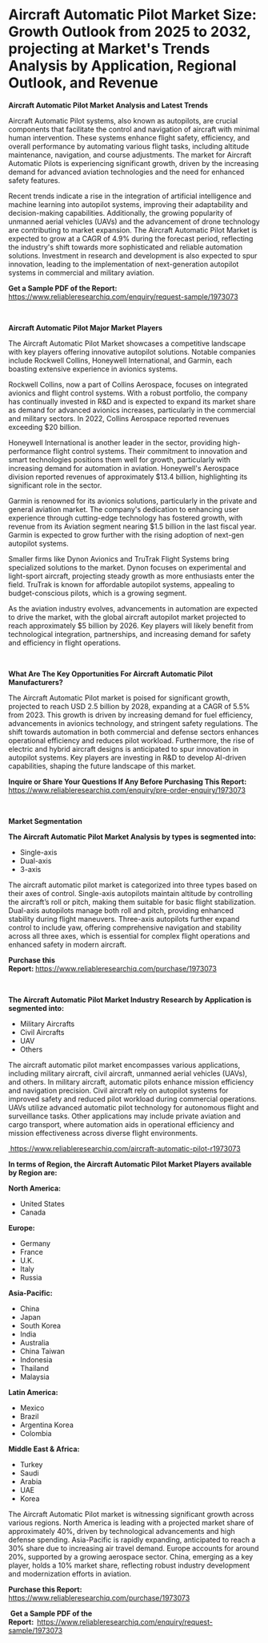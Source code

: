 <p><h1>Aircraft Automatic Pilot Market Size: Growth Outlook from 2025 to 2032, projecting at Market's Trends Analysis by Application, Regional Outlook, and Revenue</h1></p><p><strong>Aircraft Automatic Pilot Market Analysis and Latest Trends</strong></p>
<p><p>Aircraft Automatic Pilot systems, also known as autopilots, are crucial components that facilitate the control and navigation of aircraft with minimal human intervention. These systems enhance flight safety, efficiency, and overall performance by automating various flight tasks, including altitude maintenance, navigation, and course adjustments. The market for Aircraft Automatic Pilots is experiencing significant growth, driven by the increasing demand for advanced aviation technologies and the need for enhanced safety features. </p><p>Recent trends indicate a rise in the integration of artificial intelligence and machine learning into autopilot systems, improving their adaptability and decision-making capabilities. Additionally, the growing popularity of unmanned aerial vehicles (UAVs) and the advancement of drone technology are contributing to market expansion. The Aircraft Automatic Pilot Market is expected to grow at a CAGR of 4.9% during the forecast period, reflecting the industry's shift towards more sophisticated and reliable automation solutions. Investment in research and development is also expected to spur innovation, leading to the implementation of next-generation autopilot systems in commercial and military aviation.</p></p>
<p><strong>Get a Sample PDF of the Report:&nbsp;</strong> <a href="https://www.reliableresearchiq.com/enquiry/request-sample/1973073?utm_campaign=1140&utm_medium=2&utm_source=Github&utm_content=ia&utm_term=12042025&utm_id=aircraft-automatic-pilot">https://www.reliableresearchiq.com/enquiry/request-sample/1973073</a></p>
<p>&nbsp;</p>
<p><strong>Aircraft Automatic Pilot Major Market Players</strong></p>
<p><p>The Aircraft Automatic Pilot Market showcases a competitive landscape with key players offering innovative autopilot solutions. Notable companies include Rockwell Collins, Honeywell International, and Garmin, each boasting extensive experience in avionics systems.</p><p>Rockwell Collins, now a part of Collins Aerospace, focuses on integrated avionics and flight control systems. With a robust portfolio, the company has continually invested in R&D and is expected to expand its market share as demand for advanced avionics increases, particularly in the commercial and military sectors. In 2022, Collins Aerospace reported revenues exceeding $20 billion.</p><p>Honeywell International is another leader in the sector, providing high-performance flight control systems. Their commitment to innovation and smart technologies positions them well for growth, particularly with increasing demand for automation in aviation. Honeywell's Aerospace division reported revenues of approximately $13.4 billion, highlighting its significant role in the sector.</p><p>Garmin is renowned for its avionics solutions, particularly in the private and general aviation market. The company's dedication to enhancing user experience through cutting-edge technology has fostered growth, with revenue from its Aviation segment nearing $1.5 billion in the last fiscal year. Garmin is expected to grow further with the rising adoption of next-gen autopilot systems.</p><p>Smaller firms like Dynon Avionics and TruTrak Flight Systems bring specialized solutions to the market. Dynon focuses on experimental and light-sport aircraft, projecting steady growth as more enthusiasts enter the field. TruTrak is known for affordable autopilot systems, appealing to budget-conscious pilots, which is a growing segment.</p><p>As the aviation industry evolves, advancements in automation are expected to drive the market, with the global aircraft autopilot market projected to reach approximately $5 billion by 2026. Key players will likely benefit from technological integration, partnerships, and increasing demand for safety and efficiency in flight operations.</p></p>
<p>&nbsp;</p>
<p><strong>What Are The Key Opportunities For Aircraft Automatic Pilot Manufacturers?</strong></p>
<p><p>The Aircraft Automatic Pilot market is poised for significant growth, projected to reach USD 2.5 billion by 2028, expanding at a CAGR of 5.5% from 2023. This growth is driven by increasing demand for fuel efficiency, advancements in avionics technology, and stringent safety regulations. The shift towards automation in both commercial and defense sectors enhances operational efficiency and reduces pilot workload. Furthermore, the rise of electric and hybrid aircraft designs is anticipated to spur innovation in autopilot systems. Key players are investing in R&D to develop AI-driven capabilities, shaping the future landscape of this market.</p></p>
<p><strong>Inquire or Share Your Questions If Any Before Purchasing This Report:</strong> <a href="https://www.reliableresearchiq.com/enquiry/pre-order-enquiry/1973073?utm_campaign=1140&utm_medium=2&utm_source=Github&utm_content=ia&utm_term=12042025&utm_id=aircraft-automatic-pilot">https://www.reliableresearchiq.com/enquiry/pre-order-enquiry/1973073</a></p>
<p>&nbsp;</p>
<p><strong>Market Segmentation</strong></p>
<p><strong>The Aircraft Automatic Pilot Market Analysis by types is segmented into:</strong></p>
<p><ul><li>Single-axis</li><li>Dual-axis</li><li>3-axis</li></ul></p>
<p><p>The aircraft automatic pilot market is categorized into three types based on their axes of control. Single-axis autopilots maintain altitude by controlling the aircraft’s roll or pitch, making them suitable for basic flight stabilization. Dual-axis autopilots manage both roll and pitch, providing enhanced stability during flight maneuvers. Three-axis autopilots further expand control to include yaw, offering comprehensive navigation and stability across all three axes, which is essential for complex flight operations and enhanced safety in modern aircraft.</p></p>
<p><strong>Purchase this Report:&nbsp;</strong><a href="https://www.reliableresearchiq.com/purchase/1973073?utm_campaign=1140&utm_medium=2&utm_source=Github&utm_content=ia&utm_term=12042025&utm_id=aircraft-automatic-pilot">https://www.reliableresearchiq.com/purchase/1973073</a></p>
<p>&nbsp;</p>
<p><strong>The Aircraft Automatic Pilot Market Industry Research by Application is segmented into:</strong></p>
<p><ul><li>Military Aircrafts</li><li>Civil Aircrafts</li><li>UAV</li><li>Others</li></ul></p>
<p><p>The aircraft automatic pilot market encompasses various applications, including military aircraft, civil aircraft, unmanned aerial vehicles (UAVs), and others. In military aircraft, automatic pilots enhance mission efficiency and navigation precision. Civil aircraft rely on autopilot systems for improved safety and reduced pilot workload during commercial operations. UAVs utilize advanced automatic pilot technology for autonomous flight and surveillance tasks. Other applications may include private aviation and cargo transport, where automation aids in operational efficiency and mission effectiveness across diverse flight environments.</p></p>
<p><a href="https://www.reliableresearchiq.com/aircraft-automatic-pilot-r1973073?utm_campaign=1140&utm_medium=2&utm_source=Github&utm_content=ia&utm_term=12042025&utm_id=aircraft-automatic-pilot">&nbsp;https://www.reliableresearchiq.com/aircraft-automatic-pilot-r1973073</a></p>
<p><strong>In terms of Region, the Aircraft Automatic Pilot Market Players available by Region are:</strong></p>
<p>
    <p> <strong> North America: </strong>
        <ul>
            <li>United States</li>
            <li>Canada</li>
        </ul>
        </p> 
    <p> <strong> Europe: </strong>
        <ul>
            <li>Germany</li>
            <li>France</li>
            <li>U.K.</li>
            <li>Italy</li>
            <li>Russia</li>
        </ul>
        </p> 
    <p> <strong> Asia-Pacific: </strong>
        <ul>
            <li>China</li>
            <li>Japan</li>
            <li>South Korea</li>
            <li>India</li>
            <li>Australia</li>
            <li>China Taiwan</li>
            <li>Indonesia</li>
            <li>Thailand</li>
            <li>Malaysia</li>
        </ul>
        </p> 
    <p> <strong> Latin America: </strong>
        <ul>
            <li>Mexico</li>
            <li>Brazil</li>
            <li>Argentina Korea</li>
            <li>Colombia</li>
        </ul>
        </p> 
    <p> <strong> Middle East & Africa: </strong>
        <ul>
            <li>Turkey</li>
            <li>Saudi</li>
            <li>Arabia</li>
            <li>UAE</li>
            <li>Korea</li>
        </ul>
    </p>
    </p>
<p><p>The Aircraft Automatic Pilot market is witnessing significant growth across various regions. North America is leading with a projected market share of approximately 40%, driven by technological advancements and high defense spending. Asia-Pacific is rapidly expanding, anticipated to reach a 30% share due to increasing air travel demand. Europe accounts for around 20%, supported by a growing aerospace sector. China, emerging as a key player, holds a 10% market share, reflecting robust industry development and modernization efforts in aviation.</p></p>
<p><strong>Purchase this Report: </strong><a href="https://www.reliableresearchiq.com/purchase/1973073?utm_campaign=1140&utm_medium=2&utm_source=Github&utm_content=ia&utm_term=12042025&utm_id=aircraft-automatic-pilot">https://www.reliableresearchiq.com/purchase/1973073</a></p>
<p>&nbsp;<strong>Get a Sample PDF of the Report:&nbsp;&nbsp;</strong><a href="https://www.reliableresearchiq.com/enquiry/request-sample/1973073?utm_campaign=1140&utm_medium=2&utm_source=Github&utm_content=ia&utm_term=12042025&utm_id=aircraft-automatic-pilot">https://www.reliableresearchiq.com/enquiry/request-sample/1973073</a></p>
<p><strong></strong></p>
<p><p></p><p></p><p></p></p>